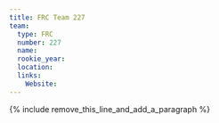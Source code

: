 ```yaml
---
title: FRC Team 227
team:
  type: FRC
  number: 227
  name:
  rookie_year:
  location:
  links:
    Website:
---
```


{% include remove_this_line_and_add_a_paragraph %}